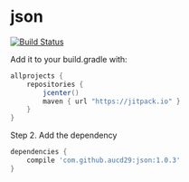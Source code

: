 # json
[![Build Status](https://travis-ci.org/aucd29/json.svg?branch=master)](https://travis-ci.org/aucd29/json)

Add it to your build.gradle with:
```gradle
allprojects {
    repositories {
        jcenter()
        maven { url "https://jitpack.io" }
    }
}
```

Step 2. Add the dependency

```gradle
dependencies {
    compile 'com.github.aucd29:json:1.0.3'
}
```

